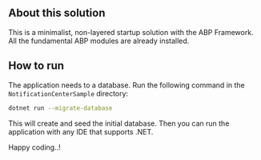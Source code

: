 ## About this solution

This is a minimalist, non-layered startup solution with the ABP Framework. All the fundamental ABP modules are already installed.

## How to run

The application needs to a database. Run the following command in the `NotificationCenterSample` directory:

````bash
dotnet run --migrate-database
````

This will create and seed the initial database. Then you can run the application with any IDE that supports .NET.

Happy coding..!



